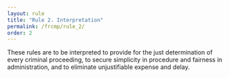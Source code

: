 ```yaml
---
layout: rule
title: "Rule 2. Interpretation"
permalink: /frcmp/rule_2/
order: 2
---
```


These rules are to be interpreted to provide for the just determination of every criminal proceeding, to secure simplicity in procedure and fairness in administration, and to eliminate unjustifiable expense and delay.